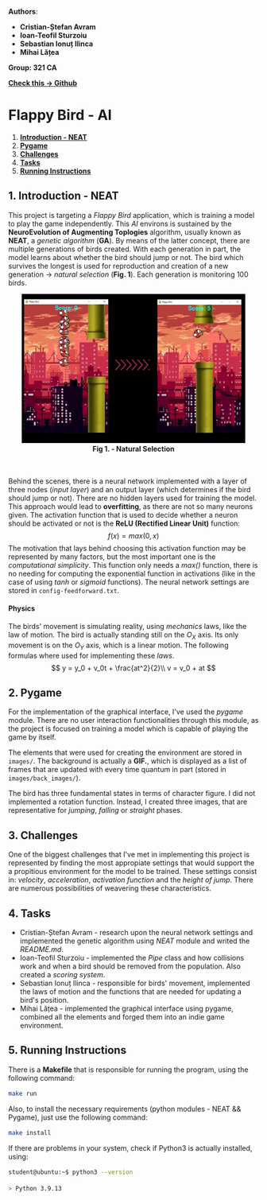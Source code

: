 **Authors**:
* **Cristian-Ștefan Avram**
* **Ioan-Teofil Sturzoiu**
* **Sebastian Ionuț Ilinca**
* **Mihai Lățea**

**Group: 321 CA**

[**Check this -> Github**](https://github.com/avramstefan/Flappy-Bird-AI)

# Flappy Bird - AI


1. [**Introduction - NEAT**](#1-introduction---neat)
2. [**Pygame**](#2-pygame)
3. [**Challenges**](#3-challenges)
4. [**Tasks**](#4-tasks)
5. [**Running Instructions**](#5-running-instructions)

## **1. Introduction - NEAT**
This project is targeting a *Flappy Bird* application, which is training a model to play the game independently. This *AI* environs is sustained by the **NeuroEvolution of Augmenting Toplogies** algorithm, usually known as **NEAT**, a *genetic algorithm* (**GA**). By means of the latter concept, there are multiple generations of birds created. With each generation in part, the model learns about whether the bird should jump or not. The bird which survives the longest is used for reproduction and creation of a new generation $\longrightarrow$ *natural selection* (**Fig. 1**). Each generation is monitoring $100$ birds.

<center><img src="Fig1.jpg" allign = "right"  width="450" height="300"></center>
<center><b>Fig 1. - Natural Selection</b></center>

<br></br>
Behind the scenes, there is a neural network implemented with a layer of three nodes (*input layer*) and an output layer (which determines if the bird should jump or not). There are no hidden layers used for training the model. This approach would lead to **overfitting**, as there are not so many neurons given. The activation function that is used to decide whether a neuron should be activated or not is the **ReLU (Rectified Linear Unit)** function:
$$
f(x) = max(0, x)
$$
The motivation that lays behind choosing this activation function may be represented by many factors, but the most important one is the *computational simplicity*. This function only needs a *max()* function, there is no needing for computing the exponential function in activations (like in the case of using *tanh* or *sigmoid* functions). The neural network settings are stored in ```config-feedforward.txt```.

#### **Physics**
The birds' movement is simulating reality, using *mechanics* laws, like the law of motion. The bird is actually standing still on the *$O_X$* axis. Its only movement is on the *$O_Y$* axis, which is a linear motion. The following formulas where used for implementing these *laws*.
$$
    y = y_0 + v_0t + \frac{at^2}{2}\\
    v = v_0 + at
$$

## **2. Pygame**
For the implementation of the graphical interface, I've used the *pygame* module. There are no user interaction functionalities through this module, as the project is focused on training a model which is capable of playing the game by itself.

The elements that were used for creating the environment are stored in ```images/```. The background is actually a **GIF.**, which is displayed as a list of frames that are updated with every time quantum in part (stored in ```images/back_images/```).

The bird has three fundamental states in terms of character figure. I did not implemented a rotation function. Instead, I created three images, that are representative for *jumping*, *falling* or *straight* phases.

## **3. Challenges**
One of the biggest challenges that I've met in implementing this project is represented by finding the most appropiate settings that would support the a propitious environment for the model to be trained. These settings consist in: *velocity*, *acceleration*, *activation function* and the *height of jump*. There are numerous possibilities of weavering these characteristics.

## **4. Tasks**
* Cristian-Ștefan Avram - research upon the neural network settings and implemented the genetic algorithm using *NEAT* module and writed the *README.md*.
* Ioan-Teofil Sturzoiu - implemented the *Pipe* class and how collisions work and when a bird should be removed from the population. Also created a *scoring system*.
* Sebastian Ionuț Ilinca - responsible for birds' movement, implemented the laws of motion and the functions that are needed for updating a bird's position.
* Mihai Lățea - implemented the graphical interface using pygame, combined all the elements and forged them into an indie game environment.

## **5. Running Instructions**
There is a **Makefile** that is responsible for running the program, using the following command:
```bash
make run
```

Also, to install the necessary requirements (python modules - NEAT && Pygame), just use the following command:
```bash
make install
```

If there are problems in your system, check if Python3 is actually installed, using:
```bash
student@ubuntu:~$ python3 --version

> Python 3.9.13
```
